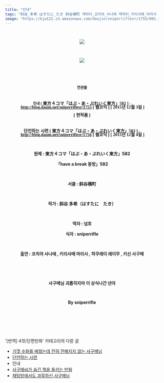 ```yaml
---
title: "인내"
tags: "斜谷_多希 はすたに_たき 斜谷横町 캐릭터_코치야_사나에 캐릭터_키리사메_마리사 캐릭터_하쿠레이_레이무 캐릭터_키신_사구메 [번역]_4컷／단편만화"
image: "https://kjw122.s3.amazonaws.com/doujin/sniperriflesr/1755/001.jpg"
---
```

<div class="article">
<p style="TEXT-ALIGN: center"><br/></p>
<p style="text-align: center;"><img src="{{ site.imgserver5 }}/sniperriflesr/1755/001.jpg"/></p>
<p style="TEXT-ALIGN: center"><br/></p>
<p style="text-align: center;"><img src="{{ site.imgserver5 }}/sniperriflesr/1755/002.jpg"/></p>
<p style="text-align: center;"><br/></p>
<p style="text-align: center;"><b><br/></b></p>
<p style="line-height: 19.2px; text-align: center;"><b style="line-height: 12px; font-family: SDWebKidsCartoon; font-size: 9pt;"><span style="; ">연관물</span></b></p>
<p style="line-height: 19.2px; text-align: center;"><b style="line-height: 12px; font-family: SDWebKidsCartoon; font-size: 9pt;"><br/></b></p>
<p style="line-height: 19.2px; text-align: center;"><b style="line-height: 12px; font-family: SDWebKidsCartoon; font-size: 9pt;">인내 [ </b><font face="SDWebKidsCartoon"><span style="line-height: 12px;"><b>東方４コマ「はぶ・あ・ぶれいく東方」582 ] - <a class="tx-link" href="http://blog.daum.net/sniperriflesr/1755" target="_blank">http://blog.daum.net/sniperriflesr/1755</a> <span style="; ">[ 웹코믹 ]</span> [ 2015년 12월 3일 ]</b></span></font></p>
<p style="line-height: 19.2px; text-align: center;"><font face="SDWebKidsCartoon"><span style="line-height: 12px;"><b><span style="; ">[ 현작품 ]</span></b></span></font></p>
<p style="line-height: 19.2px; text-align: center;"><font face="SDWebKidsCartoon"><span style="line-height: 12px;"><b><br/></b></span></font></p>
<p style="line-height: 19.2px; text-align: center;"><font face="SDWebKidsCartoon"><span style="line-height: 12px;"><b>단언하는 시련 [ 東方４コマ「はぶ・あ・ぶれいく東方」583 ] - <a class="tx-link" href="http://blog.daum.net/sniperriflesr/1756" target="_blank">http://blog.daum.net/sniperriflesr/1756</a> <span style="; ">[ 웹코믹 ]</span> [ 2015년 12월 4일 ]</b></span></font></p>
<p style="text-align: center;"><b><br/></b></p>
<p style="text-align: center;"><b>원제 : 東方４コマ「はぶ・あ・ぶれいく東方」582</b></p>
<p style="text-align: center;"><b>「have a break 동방」582<br/></b></p>
<p style="text-align: center;"><b><br/></b></p>
<p style="text-align: center;"><b>서클 : 斜谷横町</b></p>
<p style="text-align: center;"><b><br/></b></p>
<p style="text-align: center;"><b>작가 : 斜谷 多希（はすたに　たき）</b></p>
<p style="text-align: center;"><b><br/></b></p>
<p style="text-align: center;"><b>역자 : 넘호</b></p>
<p style="text-align: center;"><b>식자 : sniperrifle</b></p>
<p style="text-align: center;"><b><br/></b></p>
<p style="text-align: center;"><b>출연 : 코치야 사나에 , 키리사메 마리사 , 하쿠레이 레이무 , 키신 사구메</b></p>
<p style="text-align: center;"><b><br/></b></p>
<p style="text-align: center;"><b><br/></b></p>
<p style="text-align: center;"><b><span style="; ">사구메님 괴롭히지마 이 상식나간 년아</span></b></p>
<p style="text-align: center;"><b><br/></b></p>
<p style="text-align: center;"><b><span style="; ">By sniperrifle</span></b></p>
<p style="TEXT-ALIGN: center"><br/></p>
<p style="TEXT-ALIGN: center"><br/></p>
</div><br/>
<div class="another">
<p>'[번역] 4컷/단편만화' 카테고리의 다른 글</p>
<ul>
<li><a href="/sniperriflesr_1758">기껏 수화를 배웠는데 전혀 전해지지 않는 사구메님</a></li>
<li><a href="/sniperriflesr_1756">단언하는 시련</a></li>
<li>인내</li>
<li><a href="/sniperriflesr_1752">사구메씨가 숨긴 책을 들키는 만화</a></li>
<li><a href="/sniperriflesr_1745">채팅방에서도 과묵하신 사구메님</a></li>
</ul>
</div><br/>
<div class="comment" id="commentListBlock_1755" style="display: none ">
</div><br/>
<br/>
<p id="refer"></p>
<br/>

